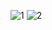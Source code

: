 ![1](https://github.com/user-attachments/assets/abb04f5c-667c-44bd-ba27-cf9f62accd86)
![2](https://github.com/user-attachments/assets/e6bd6e42-bd1a-49fb-82e4-c0be10f9bf05)
